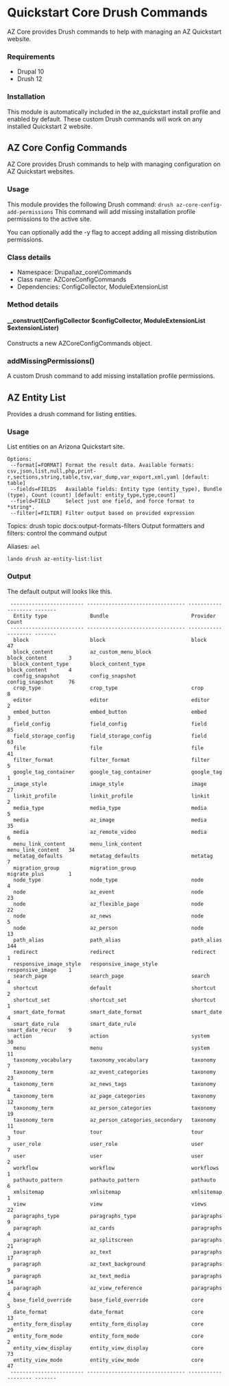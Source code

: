 # Quickstart Core Drush Commands
AZ Core provides Drush commands to help with managing an AZ Quickstart website.

### Requirements

- Drupal 10
- Drush 12

### Installation

This module is automatically included in the az_quickstart install profile and enabled by default. These custom Drush commands will work on any installed Quickstart 2 website.

## AZ Core Config Commands

AZ Core provides Drush commands to help with managing configuration on AZ Quickstart websites.

### Usage
This module provides the following Drush command:
`drush az-core-config-add-permissions`
This command will add missing installation profile permissions to the active site.

You can optionally add the -y flag to accept adding all missing distribution permissions.

### Class details
- Namespace: Drupal\az_core\Commands
- Class name: AZCoreConfigCommands
- Dependencies: ConfigCollector, ModuleExtensionList

### Method details
#### __construct(ConfigCollector $configCollector, ModuleExtensionList $extensionLister)
Constructs a new AZCoreConfigCommands object.

### addMissingPermissions()
A custom Drush command to add missing installation profile permissions.

## AZ Entity List

Provides a drush command for listing entities.

### Usage

List entities on an Arizona Quickstart site.

```
Options:
 --format[=FORMAT] Format the result data. Available formats: csv,json,list,null,php,print-r,sections,string,table,tsv,var_dump,var_export,xml,yaml [default: table]
 --fields=FIELDS   Available fields: Entity type (entity_type), Bundle (type), Count (count) [default: entity_type,type,count]
 --field=FIELD     Select just one field, and force format to *string*.
 --filter[=FILTER] Filter output based on provided expression
```

Topics:
drush topic docs:output-formats-filters Output formatters and filters: control the command output

Aliases: `ael`

```
lando drush az-entity-list:list
```

### Output

The default output will looks like this.

```
 ------------------------ -------------------------------- ------------------- ------- 
  Entity type              Bundle                           Provider            Count  
 ------------------------ -------------------------------- ------------------- ------- 
  block                    block                            block               47     
  block_content            az_custom_menu_block             block_content       3      
  block_content_type       block_content_type               block_content       4      
  config_snapshot          config_snapshot                  config_snapshot     76     
  crop_type                crop_type                        crop                8      
  editor                   editor                           editor              2      
  embed_button             embed_button                     embed               3      
  field_config             field_config                     field               85     
  field_storage_config     field_storage_config             field               63     
  file                     file                             file                41     
  filter_format            filter_format                    filter              5      
  google_tag_container     google_tag_container             google_tag          1      
  image_style              image_style                      image               27     
  linkit_profile           linkit_profile                   linkit              2      
  media_type               media_type                       media               5      
  media                    az_image                         media               35     
  media                    az_remote_video                  media               6      
  menu_link_content        menu_link_content                menu_link_content   34     
  metatag_defaults         metatag_defaults                 metatag             7      
  migration_group          migration_group                  migrate_plus        1      
  node_type                node_type                        node                4      
  node                     az_event                         node                23     
  node                     az_flexible_page                 node                22     
  node                     az_news                          node                5      
  node                     az_person                        node                13     
  path_alias               path_alias                       path_alias          144    
  redirect                 redirect                         redirect            1      
  responsive_image_style   responsive_image_style           responsive_image    1      
  search_page              search_page                      search              4      
  shortcut                 default                          shortcut            2      
  shortcut_set             shortcut_set                     shortcut            1      
  smart_date_format        smart_date_format                smart_date          4      
  smart_date_rule          smart_date_rule                  smart_date_recur    9      
  action                   action                           system              30     
  menu                     menu                             system              11     
  taxonomy_vocabulary      taxonomy_vocabulary              taxonomy            7      
  taxonomy_term            az_event_categories              taxonomy            23     
  taxonomy_term            az_news_tags                     taxonomy            4      
  taxonomy_term            az_page_categories               taxonomy            12     
  taxonomy_term            az_person_categories             taxonomy            19     
  taxonomy_term            az_person_categories_secondary   taxonomy            11     
  tour                     tour                             tour                3      
  user_role                user_role                        user                7      
  user                     user                             user                2      
  workflow                 workflow                         workflows           1      
  pathauto_pattern         pathauto_pattern                 pathauto            6      
  xmlsitemap               xmlsitemap                       xmlsitemap          1      
  view                     view                             views               22     
  paragraphs_type          paragraphs_type                  paragraphs          9      
  paragraph                az_cards                         paragraphs          4      
  paragraph                az_splitscreen                   paragraphs          21     
  paragraph                az_text                          paragraphs          17     
  paragraph                az_text_background               paragraphs          9      
  paragraph                az_text_media                    paragraphs          14     
  paragraph                az_view_reference                paragraphs          4      
  base_field_override      base_field_override              core                5      
  date_format              date_format                      core                13     
  entity_form_display      entity_form_display              core                29     
  entity_form_mode         entity_form_mode                 core                2      
  entity_view_display      entity_view_display              core                73     
  entity_view_mode         entity_view_mode                 core                47     
 ------------------------ -------------------------------- ------------------- ------- 

```
